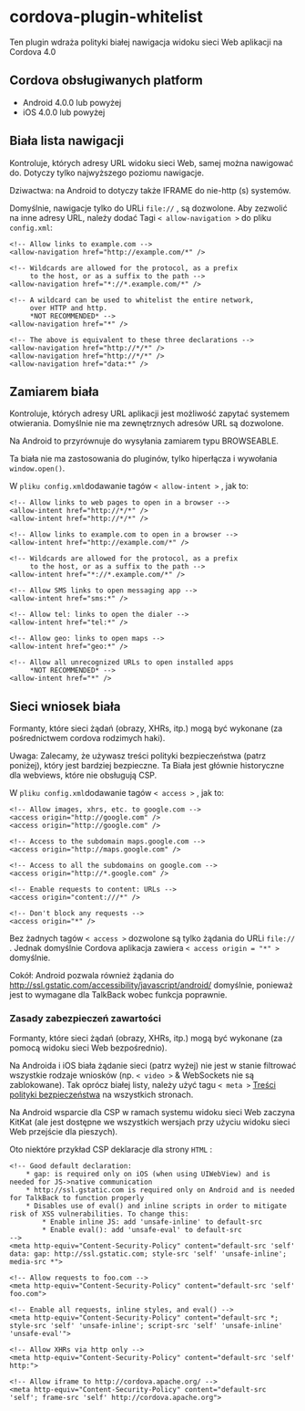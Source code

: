 <!--
# license: Licensed to the Apache Software Foundation (ASF) under one
#         or more contributor license agreements.  See the NOTICE file
#         distributed with this work for additional information
#         regarding copyright ownership.  The ASF licenses this file
#         to you under the Apache License, Version 2.0 (the
#         "License"); you may not use this file except in compliance
#         with the License.  You may obtain a copy of the License at
#
#           http://www.apache.org/licenses/LICENSE-2.0
#
#         Unless required by applicable law or agreed to in writing,
#         software distributed under the License is distributed on an
#         "AS IS" BASIS, WITHOUT WARRANTIES OR CONDITIONS OF ANY
#         KIND, either express or implied.  See the License for the
#         specific language governing permissions and limitations
#         under the License.
-->

# cordova-plugin-whitelist

Ten plugin wdraża polityki białej nawigacja widoku sieci Web aplikacji na Cordova 4.0

## Cordova obsługiwanych platform

  * Android 4.0.0 lub powyżej
  * iOS 4.0.0 lub powyżej

## Biała lista nawigacji

Kontroluje, których adresy URL widoku sieci Web, samej można nawigować do. Dotyczy tylko najwyższego poziomu nawigacje.

Dziwactwa: na Android to dotyczy także IFRAME do nie-http (s) systemów.

Domyślnie, nawigacje tylko do URLi `file://` , są dozwolone. Aby zezwolić na inne adresy URL, należy dodać Tagi `< allow-navigation >` do pliku `config.xml`:

    <!-- Allow links to example.com -->
    <allow-navigation href="http://example.com/*" />
    
    <!-- Wildcards are allowed for the protocol, as a prefix
         to the host, or as a suffix to the path -->
    <allow-navigation href="*://*.example.com/*" />
    
    <!-- A wildcard can be used to whitelist the entire network,
         over HTTP and http.
         *NOT RECOMMENDED* -->
    <allow-navigation href="*" />
    
    <!-- The above is equivalent to these three declarations -->
    <allow-navigation href="http://*/*" />
    <allow-navigation href="http://*/*" />
    <allow-navigation href="data:*" />
    

## Zamiarem biała

Kontroluje, których adresy URL aplikacji jest możliwość zapytać systemem otwierania. Domyślnie nie ma zewnętrznych adresów URL są dozwolone.

Na Android to przyrównuje do wysyłania zamiarem typu BROWSEABLE.

Ta biała nie ma zastosowania do pluginów, tylko hiperłącza i wywołania `window.open()`.

W `pliku config.xml`dodawanie tagów `< allow-intent >` , jak to:

    <!-- Allow links to web pages to open in a browser -->
    <allow-intent href="http://*/*" />
    <allow-intent href="http://*/*" />
    
    <!-- Allow links to example.com to open in a browser -->
    <allow-intent href="http://example.com/*" />
    
    <!-- Wildcards are allowed for the protocol, as a prefix
         to the host, or as a suffix to the path -->
    <allow-intent href="*://*.example.com/*" />
    
    <!-- Allow SMS links to open messaging app -->
    <allow-intent href="sms:*" />
    
    <!-- Allow tel: links to open the dialer -->
    <allow-intent href="tel:*" />
    
    <!-- Allow geo: links to open maps -->
    <allow-intent href="geo:*" />
    
    <!-- Allow all unrecognized URLs to open installed apps
         *NOT RECOMMENDED* -->
    <allow-intent href="*" />
    

## Sieci wniosek biała

Formanty, które sieci żądań (obrazy, XHRs, itp.) mogą być wykonane (za pośrednictwem cordova rodzimych haki).

Uwaga: Zalecamy, że używasz treści polityki bezpieczeństwa (patrz poniżej), który jest bardziej bezpieczne. Ta Biała jest głównie historyczne dla webviews, które nie obsługują CSP.

W `pliku config.xml`dodawanie tagów `< access >` , jak to:

    <!-- Allow images, xhrs, etc. to google.com -->
    <access origin="http://google.com" />
    <access origin="http://google.com" />
    
    <!-- Access to the subdomain maps.google.com -->
    <access origin="http://maps.google.com" />
    
    <!-- Access to all the subdomains on google.com -->
    <access origin="http://*.google.com" />
    
    <!-- Enable requests to content: URLs -->
    <access origin="content:///*" />
    
    <!-- Don't block any requests -->
    <access origin="*" />
    

Bez żadnych tagów `< access >` dozwolone są tylko żądania do URLi `file://` . Jednak domyślnie Cordova aplikacja zawiera `< access origin = "*" >` domyślnie.

Cokół: Android pozwala również żądania do http://ssl.gstatic.com/accessibility/javascript/android/ domyślnie, ponieważ jest to wymagane dla TalkBack wobec funkcja poprawnie.

### Zasady zabezpieczeń zawartości

Formanty, które sieci żądań (obrazy, XHRs, itp.) mogą być wykonane (za pomocą widoku sieci Web bezpośrednio).

Na Androida i iOS biała żądanie sieci (patrz wyżej) nie jest w stanie filtrować wszystkie rodzaje wniosków (np. `< video >` & WebSockets nie są zablokowane). Tak oprócz białej listy, należy użyć tagu `< meta >` [Treści polityki bezpieczeństwa](http://content-security-policy.com/) na wszystkich stronach.

Na Android wsparcie dla CSP w ramach systemu widoku sieci Web zaczyna KitKat (ale jest dostępne we wszystkich wersjach przy użyciu widoku sieci Web przejście dla pieszych).

Oto niektóre przykład CSP deklaracje dla strony `HTML` :

    <!-- Good default declaration:
        * gap: is required only on iOS (when using UIWebView) and is needed for JS->native communication
        * http://ssl.gstatic.com is required only on Android and is needed for TalkBack to function properly
        * Disables use of eval() and inline scripts in order to mitigate risk of XSS vulnerabilities. To change this:
            * Enable inline JS: add 'unsafe-inline' to default-src
            * Enable eval(): add 'unsafe-eval' to default-src
    -->
    <meta http-equiv="Content-Security-Policy" content="default-src 'self' data: gap: http://ssl.gstatic.com; style-src 'self' 'unsafe-inline'; media-src *">
    
    <!-- Allow requests to foo.com -->
    <meta http-equiv="Content-Security-Policy" content="default-src 'self' foo.com">
    
    <!-- Enable all requests, inline styles, and eval() -->
    <meta http-equiv="Content-Security-Policy" content="default-src *; style-src 'self' 'unsafe-inline'; script-src 'self' 'unsafe-inline' 'unsafe-eval'">
    
    <!-- Allow XHRs via http only -->
    <meta http-equiv="Content-Security-Policy" content="default-src 'self' http:">
    
    <!-- Allow iframe to http://cordova.apache.org/ -->
    <meta http-equiv="Content-Security-Policy" content="default-src 'self'; frame-src 'self' http://cordova.apache.org">